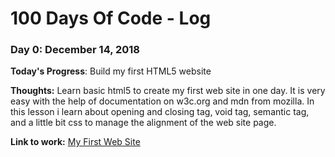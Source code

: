# 100 Days Of Code - Log

### Day 0: December 14, 2018

**Today's Progress**: Build my first HTML5 website

**Thoughts:** Learn basic html5 to create my first web site in one day. It is very easy with the help of documentation on w3c.org and mdn from mozilla. In this lesson i learn about opening and closing tag, void tag, semantic tag, and a little bit css to manage the alignment of the web site page.

**Link to work:** [My First Web Site](https://github.com/andreanhendy/my-first-website)
